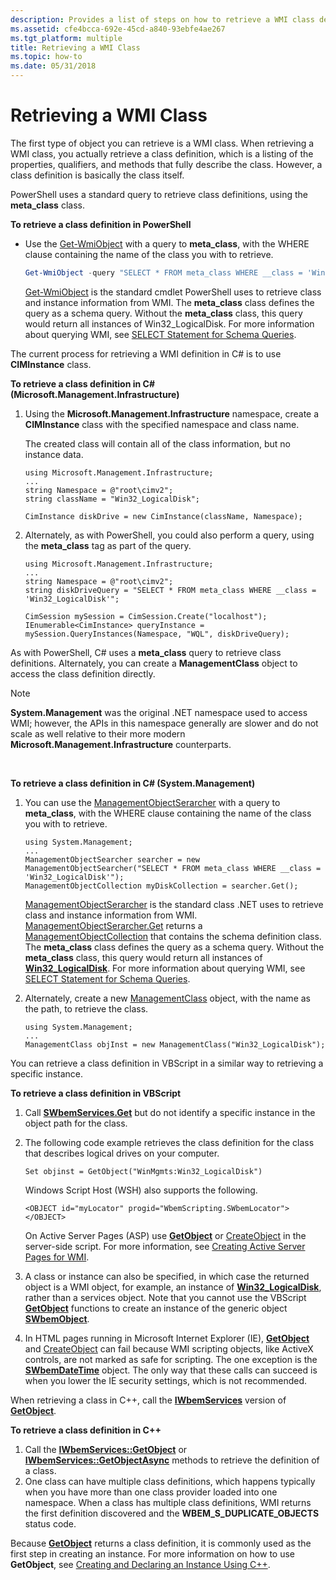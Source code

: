 ```yaml
---
description: Provides a list of steps on how to retrieve a WMI class definition using Powershell, C#, VBScript, and C++.
ms.assetid: cfe4bcca-692e-45cd-a840-93ebfe4ae267
ms.tgt_platform: multiple
title: Retrieving a WMI Class
ms.topic: how-to
ms.date: 05/31/2018
---
```


# Retrieving a WMI Class

The first type of object you can retrieve is a WMI class. When retrieving a WMI class, you actually retrieve a class definition, which is a listing of the properties, qualifiers, and methods that fully describe the class. However, a class definition is basically the class itself.

PowerShell uses a standard query to retrieve class definitions, using the **meta\_class** class.

**To retrieve a class definition in PowerShell**

-   Use the [Get-WmiObject](/powershell/module/microsoft.powershell.management/get-wmiobject) with a query to **meta\_class**, with the WHERE clause containing the name of the class you with to retrieve.

    ```PowerShell
    Get-WmiObject -query "SELECT * FROM meta_class WHERE __class = 'Win32_LogicalDisk'"
    ```

    

    [Get-WmiObject](/powershell/module/microsoft.powershell.management/get-wmiobject) is the standard cmdlet PowerShell uses to retrieve class and instance information from WMI. The **meta\_class** class defines the query as a schema query. Without the **meta\_class** class, this query would return all instances of Win32\_LogicalDisk. For more information about querying WMI, see [SELECT Statement for Schema Queries](select-statement-for-schema-queries.md).

The current process for retrieving a WMI definition in C# is to use **CIMInstance** class.

**To retrieve a class definition in C# (Microsoft.Management.Infrastructure)**

1.  Using the **Microsoft.Management.Infrastructure** namespace, create a **CIMInstance** class with the specified namespace and class name.

    The created class will contain all of the class information, but no instance data.

    ```CSharp
    using Microsoft.Management.Infrastructure;
    ...
    string Namespace = @"root\cimv2";
    string className = "Win32_LogicalDisk";

    CimInstance diskDrive = new CimInstance(className, Namespace);
    ```

    

2.  Alternately, as with PowerShell, you could also perform a query, using the **meta\_class** tag as part of the query.

    ```CSharp
    using Microsoft.Management.Infrastructure;
    ...
    string Namespace = @"root\cimv2";
    string diskDriveQuery = "SELECT * FROM meta_class WHERE __class = 'Win32_LogicalDisk'";

    CimSession mySession = CimSession.Create("localhost");
    IEnumerable<CimInstance> queryInstance = mySession.QueryInstances(Namespace, "WQL", diskDriveQuery);
    ```

    

As with PowerShell, C# uses a **meta\_class** query to retrieve class definitions. Alternately, you can create a **ManagementClass** object to access the class definition directly.

> [!Note]  
> **System.Management** was the original .NET namespace used to access WMI; however, the APIs in this namespace generally are slower and do not scale as well relative to their more modern **Microsoft.Management.Infrastructure** counterparts.

 

**To retrieve a class definition in C# (System.Management)**

1.  You can use the [ManagementObjectSerarcher](/dotnet/api/system.management.managementobjectsearcher) with a query to **meta\_class**, with the WHERE clause containing the name of the class you with to retrieve.

    ```CSharp
    using System.Management;
    ...
    ManagementObjectSearcher searcher = new ManagementObjectSearcher("SELECT * FROM meta_class WHERE __class = 'Win32_LogicalDisk'");
    ManagementObjectCollection myDiskCollection = searcher.Get();
    ```

    

    [ManagementObjectSerarcher](/dotnet/api/system.management.managementobjectsearcher) is the standard class .NET uses to retrieve class and instance information from WMI. [ManagementObjectSerarcher.Get](/dotnet/api/system.management.managementobjectsearcher.get#System_Management_ManagementObjectSearcher_Get) returns a [ManagementObjectCollection](/dotnet/api/system.management.managementobjectcollection) that contains the schema definition class. The **meta\_class** class defines the query as a schema query. Without the **meta\_class** class, this query would return all instances of [**Win32\_LogicalDisk**](/windows/desktop/CIMWin32Prov/win32-logicaldisk). For more information about querying WMI, see [SELECT Statement for Schema Queries](select-statement-for-schema-queries.md).

2.  Alternately, create a new [ManagementClass](/dotnet/api/system.management.managementclass) object, with the name as the path, to retrieve the class.

    ```CSharp
    using System.Management;
    ...
    ManagementClass objInst = new ManagementClass("Win32_LogicalDisk");
    ```

    

You can retrieve a class definition in VBScript in a similar way to retrieving a specific instance.

**To retrieve a class definition in VBScript**

1.  Call [**SWbemServices.Get**](swbemservices-get.md) but do not identify a specific instance in the object path for the class.
2.  The following code example retrieves the class definition for the class that describes logical drives on your computer.

    ```VB
    Set objinst = GetObject("WinMgmts:Win32_LogicalDisk")
    ```

    

    Windows Script Host (WSH) also supports the following.

    ```VB
    <OBJECT id="myLocator" progid="WbemScripting.SWbemLocator"></OBJECT>
    ```

    

    On Active Server Pages (ASP) use [**GetObject**](https://msdn.microsoft.com/library/e9waz863(v=VS.71).aspx) or [CreateObject](/previous-versions//xzysf6hc(v=vs.85)) in the server-side script. For more information, see [Creating Active Server Pages for WMI](creating-active-server-pages-for-wmi.md).

3.  A class or instance can also be specified, in which case the returned object is a WMI object, for example, an instance of [**Win32\_LogicalDisk**](/windows/desktop/CIMWin32Prov/win32-logicaldisk), rather than a services object. Note that you cannot use the VBScript [**GetObject**](https://msdn.microsoft.com/library/e9waz863(v=VS.71).aspx) functions to create an instance of the generic object [**SWbemObject**](swbemobject.md).
4.  In HTML pages running in Microsoft Internet Explorer (IE), [**GetObject**](https://msdn.microsoft.com/library/e9waz863(v=VS.71).aspx) and [CreateObject](/previous-versions//xzysf6hc(v=vs.85)) can fail because WMI scripting objects, like ActiveX controls, are not marked as safe for scripting. The one exception is the [**SWbemDateTime**](swbemdatetime.md) object. The only way that these calls can succeed is when you lower the IE security settings, which is not recommended.

When retrieving a class in C++, call the [**IWbemServices**](/windows/desktop/api/WbemCli/nn-wbemcli-iwbemservices) version of [**GetObject**](/windows/desktop/api/WbemCli/nf-wbemcli-iwbemservices-getobject).

**To retrieve a class definition in C++**

1.  Call the [**IWbemServices::GetObject**](/windows/desktop/api/WbemCli/nf-wbemcli-iwbemservices-getobject) or [**IWbemServices::GetObjectAsync**](/windows/desktop/api/WbemCli/nf-wbemcli-iwbemservices-getobjectasync) methods to retrieve the definition of a class.
2.  One class can have multiple class definitions, which happens typically when you have more than one class provider loaded into one namespace. When a class has multiple class definitions, WMI returns the first definition discovered and the **WBEM\_S\_DUPLICATE\_OBJECTS** status code.

Because [**GetObject**](/windows/desktop/api/WbemCli/nf-wbemcli-iwbemservices-getobject) returns a class definition, it is commonly used as the first step in creating an instance. For more information on how to use **GetObject**, see [Creating and Declaring an Instance Using C++](creating-and-declaring-an-instance-using-c-.md).

 

 
